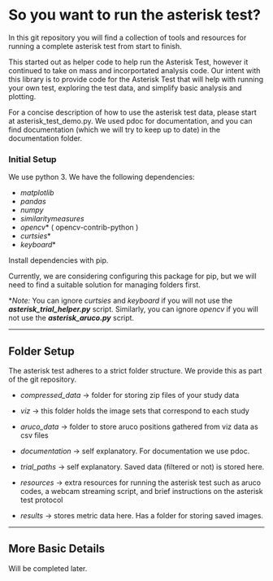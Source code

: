 # So you want to run the asterisk test?
In this git repository you will find a collection of tools and 
resources for running a complete asterisk test from start to finish.

This started out as helper code to help run the Asterisk Test, however 
it continued to take on mass and incorportated analysis code.
Our intent with this library is to provide code for the Asterisk Test
that will help with running your own test, exploring the test data, 
and simplify basic analysis and plotting.

For a concise description of how to use the asterisk test data, please
start at asterisk_test_demo.py. We used pdoc for documentation, and you
can find documentation (which we will try to keep up to date) in the 
documentation folder.

### Initial Setup
We use python 3. We have the following dependencies:
- *matplotlib*
- *pandas*
- *numpy*
- *similaritymeasures*
- *opencv** ( opencv-contrib-python )
- *curtsies**
- *keyboard**

Install dependencies with pip.

Currently, we are considering configuring this package for pip, but we will need to find a 
suitable solution for managing folders first. 

**Note:* You can ignore *curtsies* and *keyboard* if you will not use the ***asterisk_trial_helper.py*** script. 
Similarly, you can ignore *opencv* if you will not use the ***asterisk_aruco.py*** script.

---
## Folder Setup
The asterisk test adheres to a strict folder structure. We provide this as part of the git repository.
- *compressed_data* -> folder for storing zip files of your study data
- *viz* -> this folder holds the image sets that correspond to each study
- *aruco_data* -> folder to store aruco positions gathered from viz data as csv files
- *documentation* -> self explanatory. For documentation we use pdoc.
- *trial_paths* -> self explanatory. Saved data (filtered or not) is stored here. 
- *resources* -> extra resources for running the asterisk test such as aruco codes, a webcam streaming script,
and brief instructions on the asterisk test protocol
  
- *results* -> stores metric data here. Has a folder for storing saved images.

---
## More Basic Details

Will be completed later.
